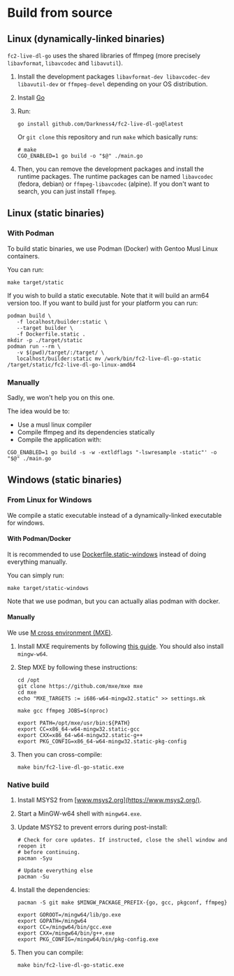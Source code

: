 # Build from source

## Linux (dynamically-linked binaries)

`fc2-live-dl-go` uses the shared libraries of ffmpeg (more precisely `libavformat`, `libavcodec` and `libavutil`).

1. Install the development packages `libavformat-dev libavcodec-dev libavutil-dev` or `ffmpeg-devel` depending on your OS distribution.

2. Install [Go](https://go.dev)

3. Run:

   ```shell
   go install github.com/Darkness4/fc2-live-dl-go@latest
   ```

   Or `git clone` this repository and run `make` which basically runs:

   ```shell
   # make
   CGO_ENABLED=1 go build -o "$@" ./main.go
   ```

4. Then, you can remove the development packages and install the runtime packages. The runtime packages can be named `libavcodec` (fedora, debian) or `ffmpeg-libavcodec` (alpine). If you don't want to search, you can just install `ffmpeg`.

## Linux (static binaries)

### With Podman

To build static binaries, we use Podman (Docker) with Gentoo Musl Linux containers.

You can run:

```shell
make target/static
```

If you wish to build a static executable. Note that it will build an arm64 version too. If you want to build just for your platform you can run:

```shell
podman build \
   -f localhost/builder:static \
   --target builder \
   -f Dockerfile.static .
mkdir -p ./target/static
podman run --rm \
   -v $(pwd)/target/:/target/ \
   localhost/builder:static mv /work/bin/fc2-live-dl-go-static /target/static/fc2-live-dl-go-linux-amd64
```

### Manually

Sadly, we won't help you on this one.

The idea would be to:

- Use a musl linux compiler
- Compile ffmpeg and its dependencies statically
- Compile the application with:

```shell
CGO_ENABLED=1 go build -s -w -extldflags "-lswresample -static"' -o "$@" ./main.go
```

## Windows (static binaries)

### From Linux for Windows

We compile a static executable instead of a dynamically-linked executable for windows.

#### With Podman/Docker

It is recommended to use [Dockerfile.static-windows](Dockerfile.static-windows) instead of doing everything manually.

You can simply run:

```shell
make target/static-windows
```

Note that we use podman, but you can actually alias podman with docker.

#### Manually

We use [M cross environment (MXE)](https://mxe.cc).

1. Install MXE requirements by following [this guide](https://mxe.cc/#requirements). You should also install `mingw-w64`.

2. Step MXE by following these instructions:

   ```shell
   cd /opt
   git clone https://github.com/mxe/mxe mxe
   cd mxe
   echo "MXE_TARGETS := i686-w64-mingw32.static" >> settings.mk

   make gcc ffmpeg JOBS=$(nproc)

   export PATH=/opt/mxe/usr/bin:${PATH}
   export CC=x86_64-w64-mingw32.static-gcc
   export CXX=x86_64-w64-mingw32.static-g++
   export PKG_CONFIG=x86_64-w64-mingw32.static-pkg-config
   ```

3. Then you can cross-compile:

   ```shell
   make bin/fc2-live-dl-go-static.exe
   ```

### Native build

1. Install MSYS2 from [www.msys2.org](https://www.msys2.org/).

2. Start a MinGW-w64 shell with `mingw64.exe`.

3. Update MSYS2 to prevent errors during post-install:

   ```shell
   # Check for core updates. If instructed, close the shell window and reopen it
   # before continuing.
   pacman -Syu

   # Update everything else
   pacman -Su
   ```

4. Install the dependencies:

   ```shell
   pacman -S git make $MINGW_PACKAGE_PREFIX-{go, gcc, pkgconf, ffmpeg}

   export GOROOT=/mingw64/lib/go.exe
   export GOPATH=/mingw64
   export CC=/mingw64/bin/gcc.exe
   export CXX=/mingw64/bin/g++.exe
   export PKG_CONFIG=/mingw64/bin/pkg-config.exe
   ```

5. Then you can compile:

   ```shell
   make bin/fc2-live-dl-go-static.exe
   ```
